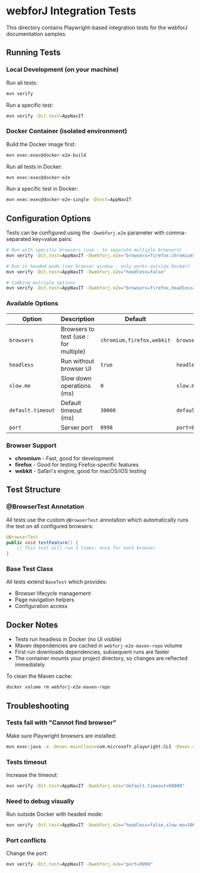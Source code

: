 # webforJ Integration Tests

This directory contains Playwright-based integration tests for the webforJ documentation samples.

## Running Tests

### Local Development (on your machine)

Run all tests:
```bash
mvn verify
```

Run a specific test:
```bash
mvn verify -Dit.test=AppNavIT
```

### Docker Container (isolated environment)

Build the Docker image first:
```bash
mvn exec:exec@docker-e2e-build
```

Run all tests in Docker:
```bash
mvn exec:exec@docker-e2e
```

Run a specific test in Docker:
```bash
mvn exec:exec@docker-e2e-single -Dtest=AppNavIT
```

## Configuration Options

Tests can be configured using the `-Dwebforj.e2e` parameter with comma-separated key=value pairs:

```bash
# Run with specific browsers (use : to separate multiple browsers)
mvn verify -Dit.test=AppNavIT -Dwebforj.e2e="browsers=firefox:chromium"

# Run in headed mode (see browser window - only works outside Docker)
mvn verify -Dit.test=AppNavIT -Dwebforj.e2e="headless=false"

# Combine multiple options
mvn verify -Dit.test=AppNavIT -Dwebforj.e2e="browsers=firefox,headless=false,slow.mo=500"
```

### Available Options

| Option | Description | Default | Example |
|--------|-------------|---------|---------|
| `browsers` | Browsers to test (use : for multiple) | `chromium,firefox,webkit` | `browsers=firefox:chromium` |
| `headless` | Run without browser UI | `true` | `headless=false` |
| `slow.mo` | Slow down operations (ms) | `0` | `slow.mo=500` |
| `default.timeout` | Default timeout (ms) | `30000` | `default.timeout=60000` |
| `port` | Server port | `8998` | `port=8080` |

### Browser Support

- **chromium** - Fast, good for development
- **firefox** - Good for testing Firefox-specific features
- **webkit** - Safari's engine, good for macOS/iOS testing

## Test Structure

### @BrowserTest Annotation

All tests use the custom `@BrowserTest` annotation which automatically runs the test on all configured browsers:

```java
@BrowserTest
public void testFeature() {
    // This test will run 3 times: once for each browser
}
```

### Base Test Class

All tests extend `BaseTest` which provides:
- Browser lifecycle management
- Page navigation helpers
- Configuration access

## Docker Notes

- Tests run headless in Docker (no UI visible)
- Maven dependencies are cached in `webforj-e2e-maven-repo` volume
- First run downloads dependencies, subsequent runs are faster
- The container mounts your project directory, so changes are reflected immediately

To clean the Maven cache:
```bash
docker volume rm webforj-e2e-maven-repo
```

## Troubleshooting

### Tests fail with "Cannot find browser"
Make sure Playwright browsers are installed:
```bash
mvn exec:java -e -Dexec.mainClass=com.microsoft.playwright.CLI -Dexec.args="install"
```

### Tests timeout
Increase the timeout:
```bash
mvn verify -Dit.test=AppNavIT -Dwebforj.e2e="default.timeout=60000"
```

### Need to debug visually
Run outside Docker with headed mode:
```bash
mvn verify -Dit.test=AppNavIT -Dwebforj.e2e="headless=false,slow.mo=1000"
```

### Port conflicts
Change the port:
```bash
mvn verify -Dit.test=AppNavIT -Dwebforj.e2e="port=9999"
```